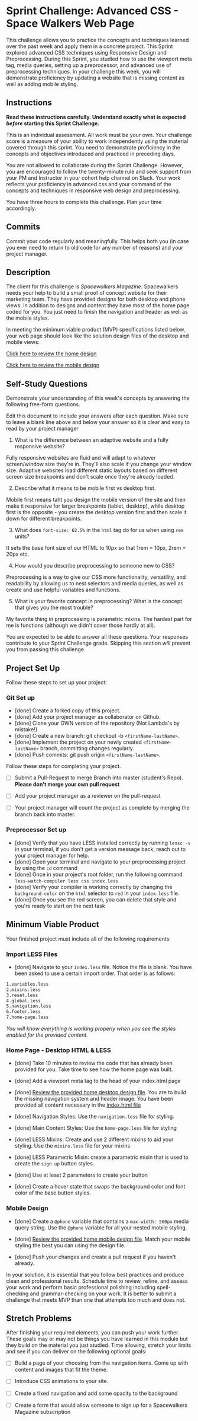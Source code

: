 # Sprint Challenge: Advanced CSS - Space Walkers Web Page

This challenge allows you to practice the concepts and techniques learned over the past week and apply them in a concrete project. This Sprint explored advanced CSS techniques using Responsive Design and Preprocessing. During this Sprint, you studied how to use the viewport meta tag, media queries, setting up a preprocessor, and advanced use of preprocessing techniques. In your challenge this week, you will demonstrate proficiency by updating a website that is missing content as well as adding mobile styling.

## Instructions

**Read these instructions carefully. Understand exactly what is expected _before_ starting this Sprint Challenge.**

This is an individual assessment. All work must be your own. Your challenge score is a measure of your ability to work independently using the material covered through this sprint. You need to demonstrate proficiency in the concepts and objectives introduced and practiced in preceding days.

You are not allowed to collaborate during the Sprint Challenge. However, you are encouraged to follow the twenty-minute rule and seek support from your PM and Instructor in your cohort help channel on Slack. Your work reflects your proficiency in advanced css and your command of the concepts and techniques in responsive web design and preprocessing.

You have three hours to complete this challenge. Plan your time accordingly.

## Commits

Commit your code regularly and meaningfully. This helps both you (in case you ever need to return to old code for any number of reasons) and your project manager.

## Description

The client for this challenge is _Spacewalkers Magazine_. Spacewalkers needs your help to build a small proof of concept website for their marketing team. They have provided designs for both desktop and phone views. In addition to designs and content they have most of the home page coded for you. You just need to finish the navigation and header as well as the mobile styles.

In meeting the minimum viable product (MVP) specifications listed below, your web page should look like the solution design files of the desktop and mobile views:

[Click here to review the home design](design-files/home-desktop.png)

[Click here to review the mobile design](design-files/home-mobile.png)

## Self-Study Questions

Demonstrate your understanding of this week's concepts by answering the following free-form questions.

Edit this document to include your answers after each question. Make sure to leave a blank line above and below your answer so it is clear and easy to read by your project manager

1. What is the difference between an adaptive website and a fully responsive website?

Fully responsive websites are fluid and will adapt to whatever screen/window size they're in. They'll also scale if you change your window size. Adaptive websites load different static layouts based on different screen size breakpoints and don't scale once they're already loaded.

2. Describe what it means to be mobile first vs desktop first.

Mobile first means taht you design the mobile version of the site and then make it responsive for larger breakpoints (tablet, desktop), while desktop first is the opposite - you create the desktop version first and then scale it down for different breakpoints.

3. What does `font-size: 62.5%` in the `html` tag do for us when using `rem` units?

It sets the base font size of our HTML to 10px so that 1rem = 10px, 2rem = 20px etc.

4. How would you describe preprocessing to someone new to CSS?

Preprocessing is a way to give our CSS more functionality, versatility, and readability by allowing us to nest selectors and media queries, as well as create and use helpful variables and functions.

5. What is your favorite concept in preprocessing? What is the concept that gives you the most trouble?

My favorite thing in preprocessing is parametric mixins. The hardest part for me is functions (although we didn't cover those hardly at all).

You are expected to be able to answer all these questions. Your responses contribute to your Sprint Challenge grade. Skipping this section *will* prevent you from passing this challenge.

## Project Set Up

Follow these steps to set up your project:

### Git Set up

- [done] Create a forked copy of this project.
- [done] Add your project manager as collaborator on Github.
- [done] Clone your OWN version of the repository (Not Lambda's by mistake!).
- [done] Create a new branch: git checkout -b `<firstName-lastName>`.
- [done] Implement the project on your newly created `<firstName-lastName>` branch, committing changes regularly.
- [done] Push commits: git push origin `<firstName-lastName>`.
 
Follow these steps for completing your project.

- [ ] Submit a Pull-Request to merge <firstName-lastName> Branch into master (student's  Repo). **Please don't merge your own pull request**
- [ ] Add your project manager as a reviewer on the pull-request
- [ ] Your project manager will count the project as complete by merging the branch back into master.
 

### Preprocessor Set up

* [done] Verify that you have LESS installed correctly by running `lessc -v` in your terminal, if you don't get a version message back, reach out to your project manager for help.
* [done] Open your terminal and navigate to your preprocessing project by using the `cd` command
* [done] Once in your project's root folder, run the following command `less-watch-compiler less css index.less`
* [done] Verify your compiler is working correctly by changing the `background-color` on the `html` selector to `red` in your `index.less` file.
* [done] Once you see the red screen, you can delete that style and you're ready to start on the next task

## Minimum Viable Product

Your finished project must include all of the following requirements:

### Import LESS Files

* [done] Navigate to your `index.less` file. Notice the file is blank. You have been asked to use a certain import order. That order is as follows:

```markdown
1.variables.less
2.mixins.less
3.reset.less
4.global.less
5.navigation.less
6.footer.less
7.home-page.less
```

_You will know everything is working properly when you see the styles enabled for the provided content._  

### Home Page - Desktop HTML & LESS

* [done] Take 10 minutes to review the code that has already been provided for you. Take time to see how the home page was built.

* [done] Add a viewport meta tag to the head of your index.html page

* [done] [Review the provided home desktop design file](design-files/home-desktop.png). You are to build the missing navigation system and header image. You have been provided all content necessary in the [index.html file](index.html)

* [done] Navigation Styles: Use the `navigation.less` file for styling.

* [done] Main Content Styles: Use the `home-page.less` file for styling

* [done] LESS Mixins: Create and use 2 different mixins to aid your styling. Use the `mixins.less` file for your mixins

* [done] LESS Parametric Mixin: create a parametric mixin that is used to create the `sign up` button styles.

* [done]  Use at least 2 parameters to create your button

* [done] Create a hover state that swaps the background color and font color of the base button styles.

### Mobile Design

* [done] Create a `@phone` variable that contains a `max-width: 500px` media query string. Use the `@phone` variable for all your nested mobile styling.

* [done] [Review the provided home mobile design file](design-files/home-mobile.png). Match your mobile styling the best you can using the design file.

* [done] Push your changes and create a pull request if you haven't already.

In your solution, it is essential that you follow best practices and produce clean and professional results. Schedule time to review, refine, and assess your work and perform basic professional polishing including spell-checking and grammar-checking on your work. It is better to submit a challenge that meets MVP than one that attempts too much and does not.

## Stretch Problems

After finishing your required elements, you can push your work further. These goals may or may not be things you have learned in this module but they build on the material you just studied. Time allowing, stretch your limits and see if you can deliver on the following optional goals:

* [ ] Build a page of your choosing from the navigation items. Come up with content and images that fit the theme.

* [ ] Introduce CSS animations to your site.

* [ ] Create a fixed navigation and add some opacity to the background

* [ ] Create a form that would allow someone to sign up for a Spacewalkers Magazine subscription